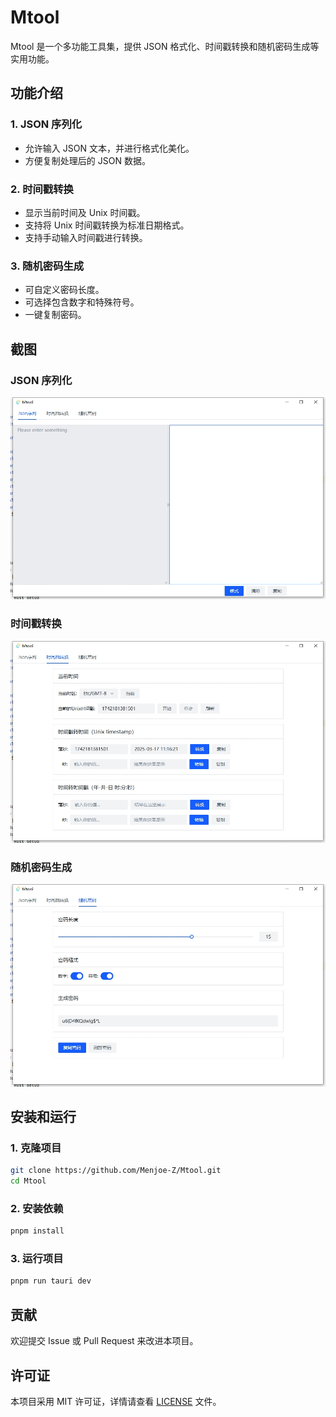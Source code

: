 # Mtool

Mtool 是一个多功能工具集，提供 JSON 格式化、时间戳转换和随机密码生成等实用功能。

## 功能介绍

### 1. JSON 序列化
- 允许输入 JSON 文本，并进行格式化美化。
- 方便复制处理后的 JSON 数据。

### 2. 时间戳转换
- 显示当前时间及 Unix 时间戳。
- 支持将 Unix 时间戳转换为标准日期格式。
- 支持手动输入时间戳进行转换。

### 3. 随机密码生成
- 可自定义密码长度。
- 可选择包含数字和特殊符号。
- 一键复制密码。

## 截图

### JSON 序列化
![JSON](https://github.com/Menjoe-Z/Mtool/blob/master/assets/json.png)

### 时间戳转换
![时间戳](https://github.com/Menjoe-Z/Mtool/blob/master/assets/ts.png)

### 随机密码生成
![随机密码](https://github.com/Menjoe-Z/Mtool/blob/master/assets/rp.png)

## 安装和运行

### 1. 克隆项目
```sh
git clone https://github.com/Menjoe-Z/Mtool.git
cd Mtool
```

### 2. 安装依赖
```sh
pnpm install
```

### 3. 运行项目
```sh
pnpm run tauri dev
```

## 贡献
欢迎提交 Issue 或 Pull Request 来改进本项目。

## 许可证
本项目采用 MIT 许可证，详情请查看 [LICENSE](LICENSE) 文件。

